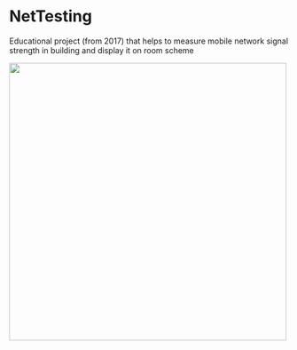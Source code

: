 # NetTesting
Educational project (from 2017) that helps to measure mobile network signal strength in building and display it on room scheme

<img src="device-2017-06-25-231903.gif" width="500">
